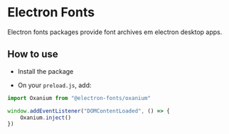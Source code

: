 # Electron Fonts

Electron fonts packages provide font archives em electron desktop apps.

## How to use

* Install the package

* On your `preload.js`, add:

```ts
import Oxanium from "@electron-fonts/oxanium"

window.addEventListener("DOMContentLoaded", () => {
    Oxanium.inject()
})
```